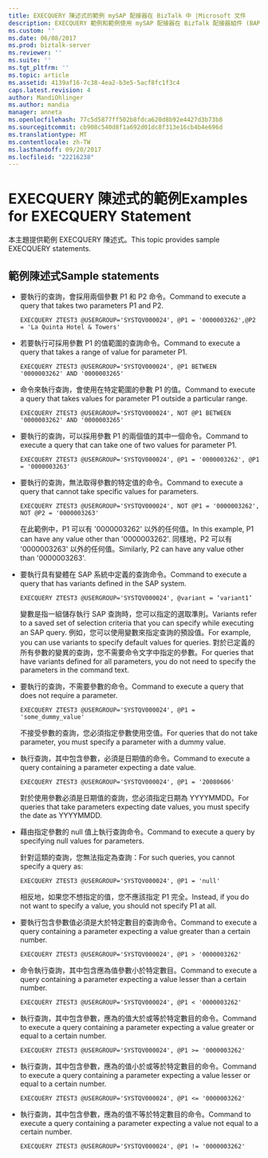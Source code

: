 ```yaml
---
title: EXECQUERY 陳述式的範例 mySAP 配接器在 BizTalk 中 |Microsoft 文件
description: EXECQUERY 範例和範例使用 mySAP 配接器在 BizTalk 配接器組件 (BAP)
ms.custom: ''
ms.date: 06/08/2017
ms.prod: biztalk-server
ms.reviewer: ''
ms.suite: ''
ms.tgt_pltfrm: ''
ms.topic: article
ms.assetid: 4139af16-7c38-4ea2-b3e5-5acf8fc1f3c4
caps.latest.revision: 4
author: MandiOhlinger
ms.author: mandia
manager: anneta
ms.openlocfilehash: 77c5d5877ff502b8fdca620d8b92e4427d3b73b8
ms.sourcegitcommit: cb908c540d8f1a692d01dc8f313e16cb4b4e696d
ms.translationtype: MT
ms.contentlocale: zh-TW
ms.lasthandoff: 09/20/2017
ms.locfileid: "22216238"
---
```

# <a name="examples-for-execquery-statement"></a><span data-ttu-id="2e357-103">EXECQUERY 陳述式的範例</span><span class="sxs-lookup"><span data-stu-id="2e357-103">Examples for EXECQUERY Statement</span></span>
<span data-ttu-id="2e357-104">本主題提供範例 EXECQUERY 陳述式。</span><span class="sxs-lookup"><span data-stu-id="2e357-104">This topic provides sample EXECQUERY statements.</span></span>  


## <a name="sample-statements"></a><span data-ttu-id="2e357-105">範例陳述式</span><span class="sxs-lookup"><span data-stu-id="2e357-105">Sample statements</span></span>
-   <span data-ttu-id="2e357-106">要執行的查詢，會採用兩個參數 P1 和 P2 命令。</span><span class="sxs-lookup"><span data-stu-id="2e357-106">Command to execute a query that takes two parameters P1 and P2.</span></span>  
  
    ```  
    EXECQUERY ZTEST3 @USERGROUP='SYSTQV000024', @P1 = '0000003262',@P2 = 'La Quinta Hotel & Towers'  
    ```  
  
-   <span data-ttu-id="2e357-107">若要執行可採用參數 P1 的值範圍的查詢命令。</span><span class="sxs-lookup"><span data-stu-id="2e357-107">Command to execute a query that takes a range of value for parameter P1.</span></span>  
  
    ```  
    EXECQUERY ZTEST3 @USERGROUP='SYSTQV000024', @P1 BETWEEN '0000003262' AND '0000003265'  
    ```  
  
-   <span data-ttu-id="2e357-108">命令來執行查詢，會使用在特定範圍的參數 P1 的值。</span><span class="sxs-lookup"><span data-stu-id="2e357-108">Command to execute a query that takes values for parameter P1 outside a particular range.</span></span>  
  
    ```  
    EXECQUERY ZTEST3 @USERGROUP='SYSTQV000024', NOT @P1 BETWEEN '0000003262' AND '0000003265'  
    ```  
  
-   <span data-ttu-id="2e357-109">要執行的查詢，可以採用參數 P1 的兩個值的其中一個命令。</span><span class="sxs-lookup"><span data-stu-id="2e357-109">Command to execute a query that can take one of two values for parameter P1.</span></span>  
  
    ```  
    EXECQUERY ZTEST3 @USERGROUP='SYSTQV000024', @P1 = '0000003262', @P1 = '0000003263'  
    ```  
  
-   <span data-ttu-id="2e357-110">要執行的查詢，無法取得參數的特定值的命令。</span><span class="sxs-lookup"><span data-stu-id="2e357-110">Command to execute a query that cannot take specific values for parameters.</span></span>  
  
    ```  
    EXECQUERY ZTEST3 @USERGROUP='SYSTQV000024', NOT @P1 = '0000003262', NOT @P2 = '0000003263'  
    ```  
  
     <span data-ttu-id="2e357-111">在此範例中，P1 可以有 '0000003262' 以外的任何值。</span><span class="sxs-lookup"><span data-stu-id="2e357-111">In this example, P1 can have any value other than '0000003262'.</span></span> <span data-ttu-id="2e357-112">同樣地，P2 可以有 '0000003263' 以外的任何值。</span><span class="sxs-lookup"><span data-stu-id="2e357-112">Similarly, P2 can have any value other than '0000003263'.</span></span>  
  
-   <span data-ttu-id="2e357-113">要執行具有變體在 SAP 系統中定義的查詢命令。</span><span class="sxs-lookup"><span data-stu-id="2e357-113">Command to execute a query that has variants defined in the SAP system.</span></span>  
  
    ```  
    EXECQUERY ZTEST3 @USERGROUP='SYSTQV000024', @variant = ‘variant1’  
    ```  
  
     <span data-ttu-id="2e357-114">變數是指一組儲存執行 SAP 查詢時，您可以指定的選取準則。</span><span class="sxs-lookup"><span data-stu-id="2e357-114">Variants refer to a saved set of selection criteria that you can specify while executing an SAP query.</span></span> <span data-ttu-id="2e357-115">例如，您可以使用變數來指定查詢的預設值。</span><span class="sxs-lookup"><span data-stu-id="2e357-115">For example, you can use variants to specify default values for queries.</span></span> <span data-ttu-id="2e357-116">對於已定義的所有參數的變異的查詢，您不需要命令文字中指定的參數。</span><span class="sxs-lookup"><span data-stu-id="2e357-116">For queries that have variants defined for all parameters, you do not need to specify the parameters in the command text.</span></span>  
  
-   <span data-ttu-id="2e357-117">要執行的查詢，不需要參數的命令。</span><span class="sxs-lookup"><span data-stu-id="2e357-117">Command to execute a query that does not require a parameter.</span></span>  
  
    ```  
    EXECQUERY ZTEST3 @USERGROUP='SYSTQV000024', @P1 = 'some_dummy_value'  
    ```  
  
     <span data-ttu-id="2e357-118">不接受參數的查詢，您必須指定參數使用空值。</span><span class="sxs-lookup"><span data-stu-id="2e357-118">For queries that do not take parameter, you must specify a parameter with a dummy value.</span></span>  
  
-   <span data-ttu-id="2e357-119">執行查詢，其中包含參數，必須是日期值的命令。</span><span class="sxs-lookup"><span data-stu-id="2e357-119">Command to execute a query containing a parameter expecting a date value.</span></span>  
  
    ```  
    EXECQUERY ZTEST3 @USERGROUP='SYSTQV000024', @P1 = '20080606'  
    ```  
  
     <span data-ttu-id="2e357-120">對於使用參數必須是日期值的查詢，您必須指定日期為 YYYYMMDD。</span><span class="sxs-lookup"><span data-stu-id="2e357-120">For queries that take parameters expecting date values, you must specify the date as YYYYMMDD.</span></span>  
  
-   <span data-ttu-id="2e357-121">藉由指定參數的 null 值上執行查詢命令。</span><span class="sxs-lookup"><span data-stu-id="2e357-121">Command to execute a query by specifying null values for parameters.</span></span>  
  
     <span data-ttu-id="2e357-122">針對這類的查詢，您無法指定為查詢：</span><span class="sxs-lookup"><span data-stu-id="2e357-122">For such queries, you cannot specify a query as:</span></span>  
  
    ```  
    EXECQUERY ZTEST3 @USERGROUP='SYSTQV000024', @P1 = 'null'  
    ```  
  
     <span data-ttu-id="2e357-123">相反地，如果您不想指定的值，您不應該指定 P1 完全。</span><span class="sxs-lookup"><span data-stu-id="2e357-123">Instead, if you do not want to specify a value, you should not specify P1 at all.</span></span>  
  
-   <span data-ttu-id="2e357-124">要執行包含參數值必須是大於特定數目的查詢命令。</span><span class="sxs-lookup"><span data-stu-id="2e357-124">Command to execute a query containing a parameter expecting a value greater than a certain number.</span></span>  
  
    ```  
    EXECQUERY ZTEST3 @USERGROUP='SYSTQV000024', @P1 > '0000003262'  
    ```  
  
-   <span data-ttu-id="2e357-125">命令執行查詢，其中包含應為值參數小於特定數目。</span><span class="sxs-lookup"><span data-stu-id="2e357-125">Command to execute a query containing a parameter expecting a value lesser than a certain number.</span></span>  
  
    ```  
    EXECQUERY ZTEST3 @USERGROUP='SYSTQV000024', @P1 < '0000003262'  
    ```  
  
-   <span data-ttu-id="2e357-126">執行查詢，其中包含參數，應為的值大於或等於特定數目的命令。</span><span class="sxs-lookup"><span data-stu-id="2e357-126">Command to execute a query containing a parameter expecting a value greater or equal to a certain number.</span></span>  
  
    ```  
    EXECQUERY ZTEST3 @USERGROUP='SYSTQV000024', @P1 >= '0000003262'  
    ```  
  
-   <span data-ttu-id="2e357-127">執行查詢，其中包含參數，應為的值小於或等於特定數目的命令。</span><span class="sxs-lookup"><span data-stu-id="2e357-127">Command to execute a query containing a parameter expecting a value lesser or equal to a certain number.</span></span>  
  
    ```  
    EXECQUERY ZTEST3 @USERGROUP='SYSTQV000024', @P1 <= '0000003262'  
    ```  
  
-   <span data-ttu-id="2e357-128">執行查詢，其中包含參數，應為的值不等於特定數目的命令。</span><span class="sxs-lookup"><span data-stu-id="2e357-128">Command to execute a query containing a parameter expecting a value not equal to a certain number.</span></span>  
  
    ```  
    EXECQUERY ZTEST3 @USERGROUP='SYSTQV000024', @P1 != '0000003262'  
    ```  
  